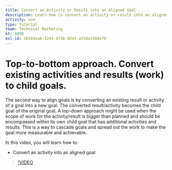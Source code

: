 ```yaml
---
title: Convert an Activity or Result into an Aligned Goal
description: Learn how to convert an activity or result into an aligned goal in [!DNL Adobe Workfront Goals].
activity: use
type: Tutorial
team: Technical Marketing
kt: 8898
exl-id: 16343eab-1243-4f36-824f-a53da328de78
---
```

# Top-to-bottom approach. Convert existing activities and results (work) to child goals.

The second way to align goals is by converting an existing result or activity of a goal into a new goal. The converted result/activity becomes the child goal of the original goal. A top-down approach might be used when the scope of work for the activity/result is bigger than planned and should be encompassed within its own child goal that has additional activities and results. This is a way to cascade goals and spread out the work to make the goal more measurable and achievable.

In this video, you will learn how to:

* Convert an activity into an aligned goal

>[!VIDEO](https://video.tv.adobe.com/v/335192/?quality=12)
